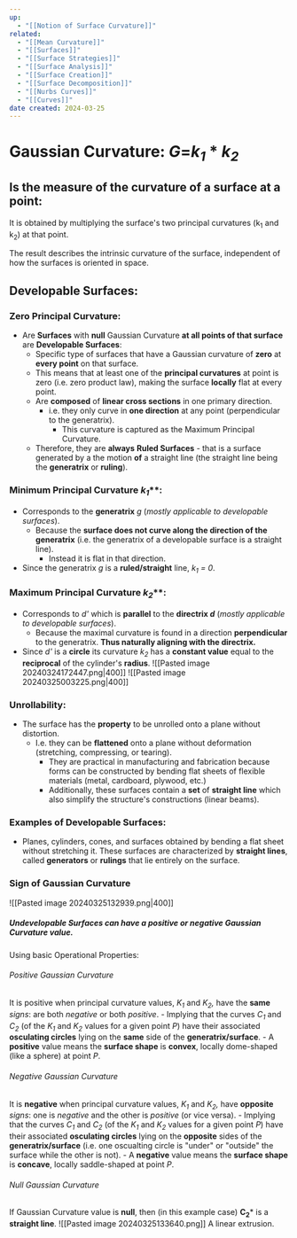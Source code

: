 ```yaml
---
up:
  - "[[Notion of Surface Curvature]]"
related:
  - "[[Mean Curvature]]"
  - "[[Surfaces]]"
  - "[[Surface Strategies]]"
  - "[[Surface Analysis]]"
  - "[[Surface Creation]]"
  - "[[Surface Decomposition]]"
  - "[[Nurbs Curves]]"
  - "[[Curves]]"
date created: 2024-03-25
---
```

# Gaussian Curvature: *G*=*k<sub>1</sub>* *  *k<sub>2</sub>* 

## Is the **measure** of the curvature of a surface at a point:
It is obtained by multiplying the surface's two principal curvatures (k<sub>1</sub> and k<sub>2</sub>) at that point. 

The result describes the intrinsic curvature of the surface, independent of how the surfaces is oriented in space. 
## Developable Surfaces: 
### Zero Principal Curvature:
- Are **Surfaces** with **null** Gaussian Curvature **at all points of that surface** are **Developable Surfaces**:
	- Specific type of surfaces that have a Gaussian curvature of **zero** at **every point** on that surface. 
	- This means that at least one of the **principal curvatures** at point is zero (i.e. zero product law), making the surface **locally** flat at every point.
	- Are **composed** of **linear cross sections** in one primary direction.
		- i.e. they only curve in **one direction** at any point (perpendicular to the generatrix).
			- This curvature is captured as the Maximum Principal Curvature. 
	- Therefore, they are **always** **Ruled Surfaces** - that is a surface generated by a the motion **of** a straight line (the straight line being the **generatrix** or **ruling**). 
### Minimum Principal Curvature *k<sub>1</sub>***:
- Corresponds to the **generatrix** *g* (*mostly applicable to developable surfaces*). 
	- Because the **surface does not curve along the direction of the generatrix** (i.e. the generatrix of a developable surface is a straight line).
		- Instead it is flat in that direction.
- Since the generatrix *g* is a **ruled/straight** line, *k<sub>1</sub> = 0*.
### Maximum Principal Curvature *k<sub>2</sub>***:
- Corresponds to *d'* which is **parallel** to the **directrix *d*** (*mostly applicable to developable surfaces*).
	- Because the maximal curvature is found in a direction **perpendicular** to the generatrix. **Thus naturally aligning with the directrix.** 
- Since *d'* is a **circle** its curvature *k<sub>2</sub>* has a **constant value** equal to the **reciprocal** of the cylinder's **radius**.
	![[Pasted image 20240324172447.png|400]]
	![[Pasted image 20240325003225.png|400]]
### Unrollability: 
- The surface has the **property** to be unrolled onto a plane without distortion.
	- I.e. they can be **flattened** onto a plane without deformation (stretching, compressing, or tearing). 
		- They are practical in manufacturing and fabrication because forms can be constructed by bending flat sheets of flexible materials (metal, cardboard, plywood, etc.)
		- Additionally, these surfaces contain a **set** of **straight line** which also simplify the structure's constructions (linear beams).
### Examples of Developable Surfaces:
- Planes, cylinders, cones, and surfaces obtained by bending a flat sheet without stretching it. These surfaces are characterized by **straight lines**, called **generators** or **rulings** that lie entirely on the surface.
### Sign of Gaussian Curvature
![[Pasted image 20240325132939.png|400]]
##### Undevelopable Surfaces can have a **positive** or **negative** Gaussian Curvature value.
Using basic Operational Properties:
###### Positive Gaussian Curvature
It is positive when principal curvature values, *K<sub>1</sub>* and *K<sub>2</sub>,* have the **same** *signs*: are both *negative* or both *positive*.
	- Implying that the curves *C<sub>1</sub>* and *C<sub>2</sub>* (of the *K<sub>1</sub>* and *K<sub>2</sub>* values for a given point *P*) have their associated **osculating circles** lying on the **same** side of the **generatrix/surface**. 
	- A **positive** value means the **surface shape** is **convex**, locally dome-shaped (like a sphere) at point *P*.
###### Negative Gaussian Curvature
It is **negative** when principal curvature values, *K<sub>1</sub>* and *K<sub>2</sub>,* have **opposite** *signs*: one is  *negative* and the other is *positive* (or vice versa).
	- Implying that the curves *C<sub>1</sub>* and *C<sub>2</sub>* (of the *K<sub>1</sub>* and *K<sub>2</sub>* values for a given point *P*) have their associated **osculating circles** lying on the **opposite** sides of the **generatrix/surface** (i.e. one oscualting circle is "under" or "outside" the surface while the other is not). 
	- A **negative** value means the **surface shape** is **concave**, locally saddle-shaped at point *P*.
###### Null Gaussian Curvature
If Gaussian Curvature value is **null**, then (in this example case) **C<sub>2</sub>*** is a **straight line**.
![[Pasted image 20240325133640.png]]
A linear extrusion.